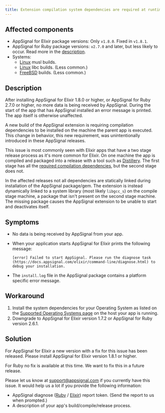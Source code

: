 ```yaml
---
title: Extension compilation system dependencies are required at runtime
---
```


## Affected components

- AppSignal for Elixir package versions: Only `v1.8.0`. Fixed in `v1.8.1`.
- AppSignal for Ruby package versions: `v2.7.0` and later, but less likely to occur. Read more in the [description](#description).
- Systems:
  - [Linux](/support/operating-systems.html#linux) musl builds.
  - [Linux](/support/operating-systems.html#linux) libc builds. (Less common.)
  - [FreeBSD](/support/operating-systems.html#freebsd) builds. (Less common.)

## Description

After installing AppSignal for Elixir 1.8.0 or higher, or AppSignal for Ruby 2.7.0 or higher, no more data is being received by AppSignal. During the start of the app that has AppSignal installed an error message is printed. The app itself is otherwise unaffected.

A new build of the AppSignal extension is requiring compilation dependencies to be installed on the machine the parent app is executed. This change in behavior, this new requirement, was unintentionally introduced in these AppSignal releases.

This issue is most commonly seen with Elixir apps that have a two stage release process as it's more common for Elixir. On one machine the app is compiled and packaged into a release with a tool such as [Distillery](https://github.com/bitwalker/distillery). The first stage has all the [required compilation dependencies](/support/operating-systems.html), but the second stage does not.

In the affected releases not all dependencies are statically linked during installation of the AppSignal package/gem. The extension is instead dynamically linked to a system library (most likely `libgcc_s`) on the compile stage machine, a package that isn't present on the second stage machine. The missing package causes the AppSignal extension to be unable to start and deactivates itself.

## Symptoms

- No data is being received by AppSignal from your app.
- When your application starts AppSignal for Elixir prints the following message:

    ```
    [error] Failed to start AppSignal. Please run the diagnose task (https://docs.appsignal.com/elixir/command-line/diagnose.html) to debug your installation.
    ```
- The `install.log` file in the AppSignal package contains a platform specific error message.

## Workaround

1. Install the system dependencies for your Operating System as listed on the [Supported Operating Systems page](/support/operating-systems.html) on the host your app is running.
2. Downgrade to AppSignal for Elixir version 1.7.2 or AppSignal for Ruby version 2.6.1.

## Solution

For AppSignal for Elixir a new version with a fix for this issue has been released. Please install AppSignal for Elixir version 1.8.1 or higher.

For Ruby no fix is available at this time. We want to fix this in a future release.

Please let us know at support@appsignal.com if you currently have this issue. It would help us a lot if you provide the following information:

- AppSignal diagnose ([Ruby](/ruby/command-line/diagnose.html) / [Elixir](/elixir/command-line/diagnose.html)) report token. (Send the report to us when prompted.)
- A description of your app's build/compile/release process.
